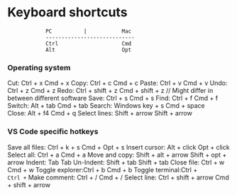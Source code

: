 # Keyboard shortcuts
                PC          |           Mac
                ----------------------------
                Ctrl                    Cmd
                Alt                     Opt

### Operating system
Cut:            Ctrl + x                Cmd + x
Copy:           Ctrl + c                Cmd + c
Paste:          Ctrl + v                Cmd + v
Undo:           Ctrl + z                Cmd + z
Redo:           Ctrl + shift + z        Cmd + shift + z // Might differ in between different software
Save:           Ctrl + s                Cmd + s
Find:           Ctrl + f                Cmd + f
Switch:         Alt + tab               Cmd + tab
Search:         Windows key + s         Cmd + space   
Close:          Alt + f4                Cmd + q
Select lines:   Shift + arrow           Shift + arrow


### VS Code specific hotkeys
Save all files: Ctrl + k + s            Cmd + Opt + s
Insert cursor:  Alt + click             Opt + click
Select all:     Ctrl + a                Cmd + a
Move and copy:  Shift + alt + arrow     Shift + opt + arrow
Indent:         Tab                     Tab
Un-Indent:      Shift + tab             Shift + tab
Close file:     Ctrl + w                Cmd + w
Toggle explorer:Ctrl + b                Cmd + b
Toggle terminal:Ctrl + `                Ctrl + `
Make comment:   Ctrl + /                Cmd + /
Select line:    Ctrl + shift + arrow    Cmd + shift + arrow


